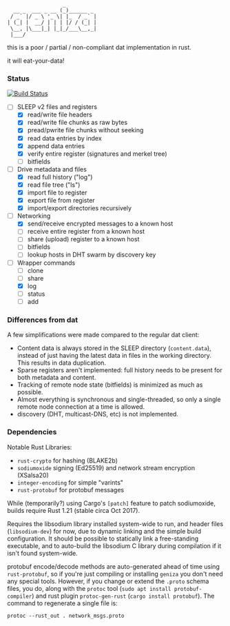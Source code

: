 
                      _          
      __ _  ___ _ __ (_)______ _ 
     / _` |/ _ \ '_ \| |_  / _` |
    | (_| |  __/ | | | |/ / (_| |
     \__, |\___|_| |_|_/___\__,_|
     |___/                       


this is a poor / partial / non-compliant dat implementation in rust.

it will eat-your-data!

### Status

[![Build Status](https://travis-ci.org/bnewbold/geniza.svg?branch=master)](https://travis-ci.org/bnewbold/geniza)

- [ ] SLEEP v2 files and registers
    - [x] read/write file headers
    - [x] read/write file chunks as raw bytes
    - [x] pread/pwrite file chunks without seeking
    - [x] read data entries by index
    - [x] append data entries
    - [x] verify entire register (signatures and merkel tree)
    - [ ] bitfields
- [ ] Drive metadata and files
    - [x] read full history ("log")
    - [x] read file tree ("ls")
    - [x] import file to register
    - [x] export file from register
    - [x] import/export directories recursively
- [ ] Networking
    - [x] send/receive encrypted messages to a known host
    - [ ] receive entire register from a known host
    - [ ] share (upload) register to a known host
    - [ ] bitfields
    - [ ] lookup hosts in DHT swarm by discovery key
- [ ] Wrapper commands
    - [ ] clone
    - [ ] share
    - [x] log
    - [ ] status
    - [ ] add

### Differences from dat

A few simplifications were made compared to the regular dat client:

- Content data is always stored in the SLEEP directory (`content.data`),
  instead of just having the latest data in files in the working directory.
  This results in data duplication.
- Sparse registers aren't implemented: full history needs to be present for
  both metadata and content.
- Tracking of remote node state (bitfields) is minimized as much as possible.
- Almost everything is synchronous and single-threaded, so only a single remote
  node connection at a time is allowed.
- discovery (DHT, multicast-DNS, etc) is not implemented.

### Dependencies

Notable Rust Libraries:
- `rust-crypto` for hashing (BLAKE2b)
- `sodiumoxide` signing (Ed25519) and network stream encryption (XSalsa20)
- `integer-encoding` for simple "varints"
- `rust-protobuf` for protobuf messages

While (temporarily?) using Cargo's `[patch]` feature to patch sodiumoxide,
builds require Rust 1.21 (stable circa Oct 2017).

Requires the libsodium library installed system-wide to run, and header files
(`libsodium-dev`) for now, due to dynamic linking and the simple build
configuration. It should be possible to statically link a free-standing
executable, and to auto-build the libsodium C library during compilation if it
isn't found system-wide.

protobuf encode/decode methods are auto-generated ahead of time using
`rust-protobuf`, so if you're just compiling or installing `geniza` you don't
need any special tools. However, if you change or extend the `.proto` schema
files, you do, along with the `protoc` tool (`sudo apt install
protobuf-compiler`) and rust plugin `protoc-gen-rust` (`cargo install
protobuf`). The command to regenerate a single file is:

    protoc --rust_out . network_msgs.proto
